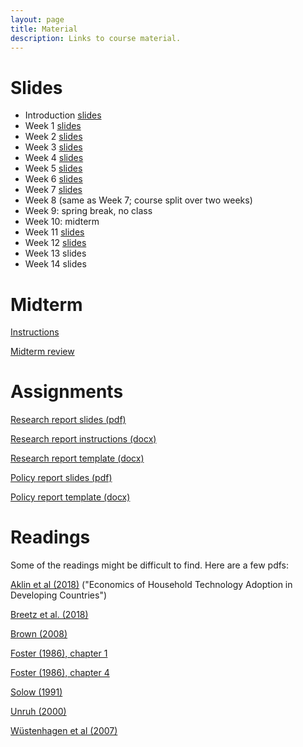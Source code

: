 ```yaml
---
layout: page
title: Material
description: Links to course material.
---
```


# Slides

<!-- * Week 1 [slides](./assets/slides/Session_1.html) -->
* Introduction [slides](./assets/slides/Introduction.pdf)
* Week 1 [slides](./assets/slides/Week1.pdf)
* Week 2 [slides](./assets/slides/Week2.pdf)
* Week 3 [slides](./assets/slides/Week3.pdf)
* Week 4 [slides](./assets/slides/Week4.pdf)
* Week 5 [slides](./assets/slides/Week5.pdf)
* Week 6 [slides](./assets/slides/Week6.pdf)
* Week 7 [slides](./assets/slides/Week7.pdf)
* Week 8 (same as Week 7; course split over two weeks)
* Week 9: spring break, no class
* Week 10: midterm
* Week 11 [slides](./assets/slides/Week11.pdf)
* Week 12 [slides](./assets/slides/Week13.pdf)
* Week 13 slides
* Week 14 slides

# Midterm

[Instructions](./assets/slides/Midterm.pdf)

[Midterm review](./assets/slides/ReviewSession.pdf)

# Assignments

[Research report slides (pdf)](./assets/slides/ResearchReport.pdf)

[Research report instructions (docx)](./assets/assignments/ResearchReportInstructions.docx)

[Research report template (docx)](./assets/assignments/ResearchReportTemplate.docx)

[Policy report slides (pdf)](./assets/slides/PolicyReport.pdf)

[Policy report template (docx)](./assets/assignments/PolicyReportTemplate.docx)

# Readings

Some of the readings might be difficult to find. Here are a few pdfs:

[Aklin et al (2018)](./assets/readings/Aklin_etLal_2018.pdf) ("Economics of Household Technology Adoption in Developing Countries")

[Breetz et al. (2018)](./assets/readings/Breetz_et_al_2018.pdf)

[Brown (2008)](./assets/readings/Brown2008.pdf)

[Foster (1986), chapter 1](./assets/readings/Foster_1986_Chapter1.pdf)

[Foster (1986), chapter 4](./assets/readings/Foster_1986_Chapter4.pdf)

[Solow (1991)](./assets/readings/Solow.pdf)

[Unruh (2000)](./assets/readings/Unruh2000.pdf)

[Wüstenhagen et al (2007)](./assets/readings/Wuestenhagen_et_al_2007.pdf)